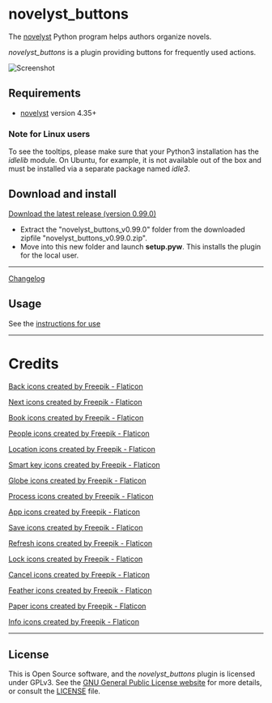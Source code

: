 # novelyst_buttons

The [novelyst](https://peter88213.github.io/novelyst/) Python program helps authors organize novels.  

*novelyst_buttons* is a plugin providing buttons for frequently used actions. 

![Screenshot](Screenshots/screen01.png)

## Requirements

- [novelyst](https://peter88213.github.io/novelyst/) version 4.35+

### Note for Linux users

To see the tooltips, please make sure that your Python3 installation has the *idlelib* module. On Ubuntu, for example, it is not available out of the box and must be installed via a separate package named *idle3*. 

## Download and install

[Download the latest release (version 0.99.0)](https://github.com/peter88213/novelyst_buttons/raw/main/dist/novelyst_buttons_v0.99.0.zip)

- Extract the "novelyst_buttons_v0.99.0" folder from the downloaded zipfile "novelyst_buttons_v0.99.0.zip".
- Move into this new folder and launch **setup.pyw**. This installs the plugin for the local user.

---

[Changelog](changelog)

## Usage

See the [instructions for use](usage)

---

# Credits

[Back icons created by Freepik - Flaticon](https://www.flaticon.com/free-icons/back)

[Next icons created by Freepik - Flaticon](https://www.flaticon.com/free-icons/next)

[Book icons created by Freepik - Flaticon](https://www.flaticon.com/free-icons/book)

[People icons created by Freepik - Flaticon](https://www.flaticon.com/free-icons/people)

[Location icons created by Freepik - Flaticon](https://www.flaticon.com/free-icons/location)

[Smart key icons created by Freepik - Flaticon](https://www.flaticon.com/free-icons/smart-key)

[Globe icons created by Freepik - Flaticon](https://www.flaticon.com/free-icons/globe)

[Process icons created by Freepik - Flaticon](https://www.flaticon.com/free-icons/process)

[App icons created by Freepik - Flaticon](https://www.flaticon.com/free-icons/app)

[Save icons created by Freepik - Flaticon](https://www.flaticon.com/free-icons/save)

[Refresh icons created by Freepik - Flaticon](https://www.flaticon.com/free-icons/refresh)

[Lock icons created by Freepik - Flaticon](https://www.flaticon.com/free-icons/lock)

[Cancel icons created by Freepik - Flaticon](https://www.flaticon.com/free-icons/cancel)

[Feather icons created by Freepik - Flaticon](https://www.flaticon.com/free-icons/feather)

[Paper icons created by Freepik - Flaticon](https://www.flaticon.com/free-icons/paper)

[Info icons created by Freepik - Flaticon](https://www.flaticon.com/free-icons/info)

---

## License

This is Open Source software, and the *novelyst_buttons* plugin is licensed under GPLv3. See the
[GNU General Public License website](https://www.gnu.org/licenses/gpl-3.0.en.html) for more
details, or consult the [LICENSE](https://github.com/peter88213/novelyst_buttons/blob/main/LICENSE) file.
